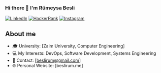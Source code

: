 ### Hi there 👋 I'm Rümeysa Besli

[![LinkedIn](https://img.shields.io/badge/LinkedIn-Profile-blue)](https://www.linkedin.com/in/beslirumeysa/)
[![HackerRank](https://img.shields.io/badge/HackerRank-Profile-green)](https://www.hackerrank.com/profile/beslirum)
[![Instagram](https://img.shields.io/badge/Instagram-Profile-purple)](https://www.instagram.com/beslirum/)
## About me
- 🎓 University: [Zaim University, Computer Engineering]
- 💻 My Interests: DevOps, Software Development, Systems Engineering
- 📧 Contact: [beslirum@gmail.com]
- 🌐 Personal Website: [beslirum.me]



<!--
**beslirum/beslirum** is a ✨ _special_ ✨ repository because its `README.md` (this file) appears on your GitHub profile.

Here are some ideas to get you started:

- 🔭 I’m currently working on ...
- 🌱 I’m currently learning ...
- 👯 I’m looking to collaborate on ...
- 🤔 I’m looking for help with ...
- 💬 Ask me about ...
- 📫 How to reach me: ...
- 😄 Pronouns: ...
- ⚡ Fun fact: ...
-->
